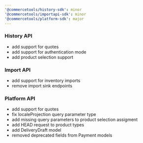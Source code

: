 ```yaml
---
'@commercetools/history-sdk': minor
'@commercetools/importapi-sdk': minor
'@commercetools/platform-sdk': major
---
```


### History API

- add support for quotes
- add support for authentication mode
- add product selection support

### Import API

- add support for inventory imports
- remove import sink endpoints

### Platform API

- add support for quotes
- fix localeProjection query parameter type
- add missing query parameters to product selection assigment
- add HEAD request to product types
- add DeliveryDraft model
- removed deprecated fields from Payment models

